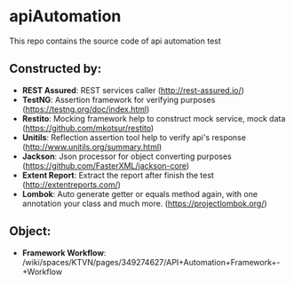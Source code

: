 # apiAutomation 
This repo contains the source code of api automation test

## Constructed by: 
- **REST Assured**: REST services caller (http://rest-assured.io/)
- **TestNG**: Assertion framework for verifying purposes (https://testng.org/doc/index.html)
- **Restito**: Mocking framework help to construct mock service, mock data (https://github.com/mkotsur/restito)
- **Unitils**: Reflection assertion tool help to verify api's response (http://www.unitils.org/summary.html)
- **Jackson**: Json processor for object converting purposes (https://github.com/FasterXML/jackson-core)
- **Extent Report**: Extract the report after finish the test (http://extentreports.com/)
- **Lombok**: Auto generate getter or equals method again, with one annotation your class and much more. (https://projectlombok.org/)

## Object:
- **Framework Workflow**: /wiki/spaces/KTVN/pages/349274627/API+Automation+Framework+-+Workflow
